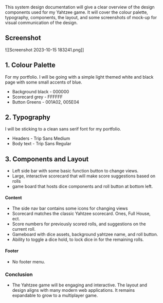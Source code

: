 This system design documentation will give a clear overview of the design components used for my Yahtzee game. It will cover the colour palette, typography, components, the layout, and some screenshots of mock-up for visual communication of the design.

## Screenshot
![[Screenshot 2023-10-15 183241.png]]
## 1. Colour Palette
For my portfolio. I will be going with a simple light themed white and black page with some small accents of blue. 
- Background black - 000000
- Scorecard grey - FFFFFF
- Button Greens - 001A02, 005E04

## 2. Typography
I will be sticking to a clean sans serif font for my portfolio.
- Headers - Trip Sans Medium
- Body text - Trip Sans Regular

## 3. Components and Layout
- Left side bar with some basic function button to change views.
- Large, interactive scorecard that will make score suggestions based on rolls
- game board that hosts dice components and roll button at bottom left.
#### Content
- The side nav bar contains some icons for changing views
- Scorecard matches the classic Yahtzee scorecard. Ones, Full House, ect.
- Score numbers for previously scored rolls, and suggestions on the current roll.
- Gameboard with dice assets, background yahtzee name, and roll button.
- Ability to toggle a dice hold, to lock dice in for the remaining rolls.
#### Footer
- No footer menu.

### Conclusion
- The Yahtzee game will be engaging and interactive. The layout and design aligns with many modern web applications. It remains expandable to grow to a multiplayer game.